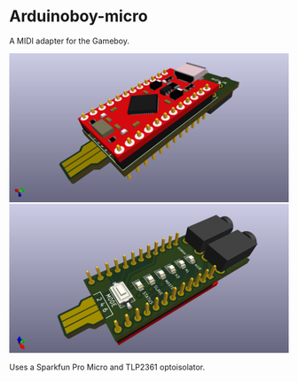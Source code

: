 # Arduinoboy-micro

A MIDI adapter for the Gameboy.

![image](Image1.png)
![image](Image2.png)


Uses a Sparkfun Pro Micro and TLP2361 optoisolator.
